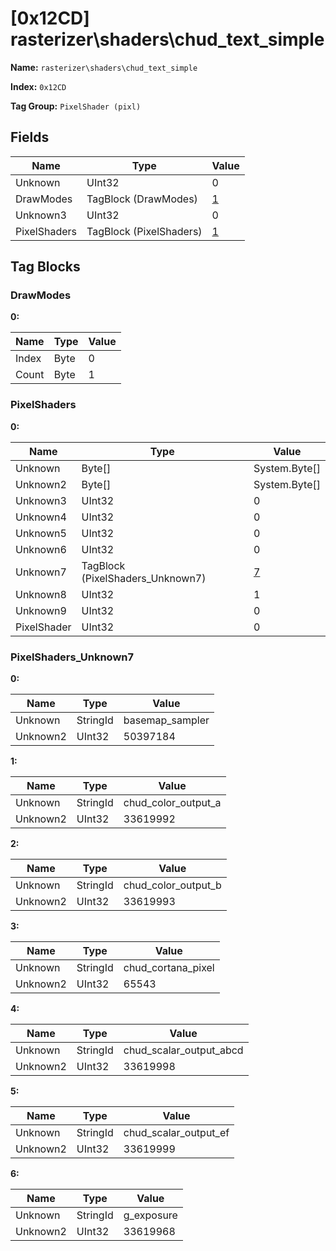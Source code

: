# [0x12CD] rasterizer\shaders\chud_text_simple

**Name:** ```rasterizer\shaders\chud_text_simple```

**Index:** ```0x12CD```

**Tag Group:** ```PixelShader (pixl)```

## Fields

Name	| Type	| Value
---	|---	|---	|
Unknown	|UInt32	|0
DrawModes	|TagBlock (DrawModes)	|[1](#drawmodes)
Unknown3	|UInt32	|0
PixelShaders	|TagBlock (PixelShaders)	|[1](#pixelshaders)


## Tag Blocks

### DrawModes

**0:**

Name	| Type	| Value
---	|---	|---	|
Index	|Byte	|0
Count	|Byte	|1


### PixelShaders

**0:**

Name	| Type	| Value
---	|---	|---	|
Unknown	|Byte[]	|System.Byte[]
Unknown2	|Byte[]	|System.Byte[]
Unknown3	|UInt32	|0
Unknown4	|UInt32	|0
Unknown5	|UInt32	|0
Unknown6	|UInt32	|0
Unknown7	|TagBlock (PixelShaders_Unknown7)	|[7](#pixelshaders_unknown7)
Unknown8	|UInt32	|1
Unknown9	|UInt32	|0
PixelShader	|UInt32	|0


### PixelShaders_Unknown7

**0:**

Name	| Type	| Value
---	|---	|---	|
Unknown	|StringId	|basemap_sampler
Unknown2	|UInt32	|50397184


**1:**

Name	| Type	| Value
---	|---	|---	|
Unknown	|StringId	|chud_color_output_a
Unknown2	|UInt32	|33619992


**2:**

Name	| Type	| Value
---	|---	|---	|
Unknown	|StringId	|chud_color_output_b
Unknown2	|UInt32	|33619993


**3:**

Name	| Type	| Value
---	|---	|---	|
Unknown	|StringId	|chud_cortana_pixel
Unknown2	|UInt32	|65543


**4:**

Name	| Type	| Value
---	|---	|---	|
Unknown	|StringId	|chud_scalar_output_abcd
Unknown2	|UInt32	|33619998


**5:**

Name	| Type	| Value
---	|---	|---	|
Unknown	|StringId	|chud_scalar_output_ef
Unknown2	|UInt32	|33619999


**6:**

Name	| Type	| Value
---	|---	|---	|
Unknown	|StringId	|g_exposure
Unknown2	|UInt32	|33619968


